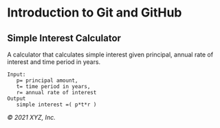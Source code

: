 # Introduction to Git and GitHub

## Simple Interest Calculator

A calculator that calculates simple interest given principal, annual rate of interest and time period in years.

```
Input:
   p= principal amount,
   t= time period in years,
   r= annual rate of interest
Output
   simple interest =( p*t*r )
```

_© 2021 XYZ, Inc._
